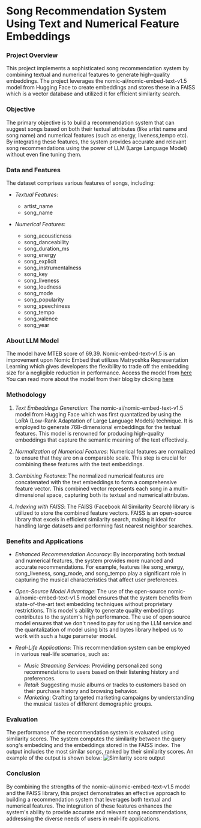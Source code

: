 # Song Recommendation System Using Text and Numerical Feature Embeddings

### Project Overview

This project implements a sophisticated song recommendation system by combining textual and numerical features to generate high-quality embeddings. The project leverages the nomic-ai/nomic-embed-text-v1.5 model from Hugging Face to create embeddings and stores these in a FAISS which is a vector database and utilized it  for efficient similarity search. 

### Objective

The primary objective is to build a recommendation system that can suggest songs based on both their textual attributes (like artist name and song name) and numerical features (such as energy, liveness,tempo etc). By integrating these features, the system provides accurate and relevant song recommendations using the power of LLM (Large Language Model) without even fine tuning them.

### Data and Features

The dataset comprises various features of songs, including:

- *Textual Features*:
  - artist_name
  - song_name
  
- *Numerical Features*:
  - song_acousticness
  - song_danceability
  - song_duration_ms
  - song_energy
  - song_explicit
  - song_instrumentalness
  - song_key
  - song_liveness
  - song_loudness
  - song_mode
  - song_popularity
  - song_speechiness
  - song_tempo
  - song_valence
  - song_year

### About LLM Model
 The model have MTEB score of 69.39. Nomic-embed-text-v1.5 is an improvement upon Nomic Embed that utilizes Matryoshka Representation Learning which gives developers the flexibility to trade off the embedding size for a negligible reduction in performance. Access the model from [here](https://huggingface.co/nomic-ai/nomic-embed-text-v1.5)
 You can read more about the model from their blog by clicking [here](https://blog.nomic.ai/posts/nomic-embed-matryoshka)

### Methodology

1. *Text Embeddings Generation*:
   The nomic-ai/nomic-embed-text-v1.5 model from Hugging Face which was first quantatized by using the LoRA (Low-Rank Adaptation of Large Language Models) technique. It is employed to generate 768-dimensional embeddings for the textual features. This model is renowned for producing high-quality embeddings that capture the semantic meaning of the text effectively.

2. *Normalization of Numerical Features*:
   Numerical features are normalized to ensure that they are on a comparable scale. This step is crucial for combining these features with the text embeddings.

3. *Combining Features*:
   The normalized numerical features are concatenated with the text embeddings to form a comprehensive feature vector. This combined vector represents each song in a multi-dimensional space, capturing both its textual and numerical attributes.

4. *Indexing with FAISS*:
   The FAISS (Facebook AI Similarity Search) library is utilized to store the combined feature vectors. FAISS is an open-source library that excels in efficient similarity search, making it ideal for handling large datasets and performing fast nearest neighbor searches.

### Benefits and Applications

- *Enhanced Recommendation Accuracy*:
  By incorporating both textual and numerical features, the system provides more nuanced and accurate recommendations. For example, features like song_energy, song_liveness, song_mode, and song_tempo play a significant role in capturing the musical characteristics that affect user preferences.

- *Open-Source Model Advantage*:
  The use of the open-source nomic-ai/nomic-embed-text-v1.5 model ensures that the system benefits from state-of-the-art text embedding techniques without proprietary restrictions. This model's ability to generate quality embeddings contributes to the system's high performance. The use of open source model ensures that we don't need to pay for using the LLM service and the quantalization of model using bits and bytes library helped us to work with such a huge parameter model. 

- *Real-Life Applications*:
  This recommendation system can be employed in various real-life scenarios, such as:
  - *Music Streaming Services*: Providing personalized song recommendations to users based on their listening history and preferences.
  - *Retail*: Suggesting music albums or tracks to customers based on their purchase history and browsing behavior.
  - *Marketing*: Crafting targeted marketing campaigns by understanding the musical tastes of different demographic groups.

### Evaluation

The performance of the recommendation system is evaluated using similarity scores. The system computes the similarity between the query song's embedding and the embeddings stored in the FAISS index. The output includes the most similar songs, ranked by their similarity scores. An example of the output is shown below:
![Similarity score output](https://github.com/Mayank-iitp/SpotifyRecommendationSystemusingLLM/assets/151143725/fb25ffc9-c424-40a9-941b-c373263005a7)



### Conclusion

By combining the strengths of the nomic-ai/nomic-embed-text-v1.5 model and the FAISS library, this project demonstrates an effective approach to building a recommendation system that leverages both textual and numerical features. The integration of these features enhances the system's ability to provide accurate and relevant song recommendations, addressing the diverse needs of users in real-life applications.
